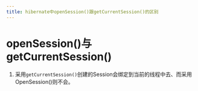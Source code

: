 ```yaml
---
title: hibernate中openSession()跟getCurrentSession()的区别
---
```


# openSession()与getCurrentSession()
1. 采用`getCurrentSession()`创建的Session会绑定到当前的线程中去、而采用OpenSession()则不会。